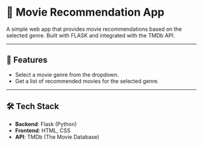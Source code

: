# 🎥 Movie Recommendation App

A simple web app that provides movie recommendations based on the selected genre. Built with FLASK and integrated with the TMDb API.

---

## 🌟 Features
- Select a movie genre from the dropdown.
- Get a list of recommended movies for the selected genre.

---

## 🛠️ Tech Stack
- **Backend**: Flask (Python)
- **Frontend**: HTML, CSS
- **API**: TMDb (The Movie Database)
